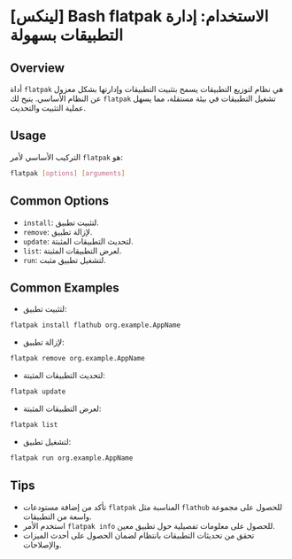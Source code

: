 # [لينكس] Bash flatpak الاستخدام: إدارة التطبيقات بسهولة

## Overview
أداة `flatpak` هي نظام لتوزيع التطبيقات يسمح بتثبيت التطبيقات وإدارتها بشكل معزول عن النظام الأساسي. يتيح لك `flatpak` تشغيل التطبيقات في بيئة مستقلة، مما يسهل عملية التثبيت والتحديث.

## Usage
التركيب الأساسي لأمر `flatpak` هو:

```bash
flatpak [options] [arguments]
```

## Common Options
- `install`: لتثبيت تطبيق.
- `remove`: لإزالة تطبيق.
- `update`: لتحديث التطبيقات المثبتة.
- `list`: لعرض التطبيقات المثبتة.
- `run`: لتشغيل تطبيق مثبت.

## Common Examples
- لتثبيت تطبيق:
```bash
flatpak install flathub org.example.AppName
```

- لإزالة تطبيق:
```bash
flatpak remove org.example.AppName
```

- لتحديث التطبيقات المثبتة:
```bash
flatpak update
```

- لعرض التطبيقات المثبتة:
```bash
flatpak list
```

- لتشغيل تطبيق:
```bash
flatpak run org.example.AppName
```

## Tips
- تأكد من إضافة مستودعات `flatpak` المناسبة مثل `flathub` للحصول على مجموعة واسعة من التطبيقات.
- استخدم الأمر `flatpak info` للحصول على معلومات تفصيلية حول تطبيق معين.
- تحقق من تحديثات التطبيقات بانتظام لضمان الحصول على أحدث الميزات والإصلاحات.